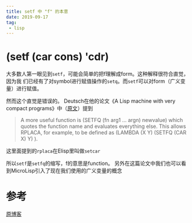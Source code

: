 ```yaml
---
title: setf 中 "f" 的本意
date: 2019-09-17
tag:
 - lisp
---
```


# (setf (car cons) 'cdr)

大多数人第一眼见到`setf`，可能会简单的把f理解成form。这种解释很符合直觉，因为我
们已经有了对symbol进行赋值操作的`setq`。而`setf`可以对form（广义变量）进行赋值。 

然而这个直觉是错误的。 Deutsch在他的论文《A Lisp machine with very compact
programs》中（[原文](http://www.softwarepreservation.org/projects/LISP/interlisp-d/Deutsch-3IJCAI.pdf)）提到 

> A more useful function is (SETFQ (fn arg1 ... argn) newvalue)
> which quotes the function name and evaluates everything else. 
> This allows RPLACA, for example, to be defined as (LAMBDA (X Y) (SETFQ (CAR X) Y) ).

这里面提到的`rplaca`在Elisp里叫做`setcar`

所以`setf`是`setfq`的缩写，f的意思是function。 另外在这篇论文中我们也可以看到MicroLisp引入了现在我们使用的广义变量的概念

# 参考

[原博客](https://g000001.cddddr.org/3715857294)
